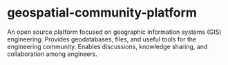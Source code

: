 # geospatial-community-platform
An open source platform focused on geographic information systems (GIS) engineering. Provides geodatabases, files, and useful tools for the engineering community. Enables discussions, knowledge sharing, and collaboration among engineers.
